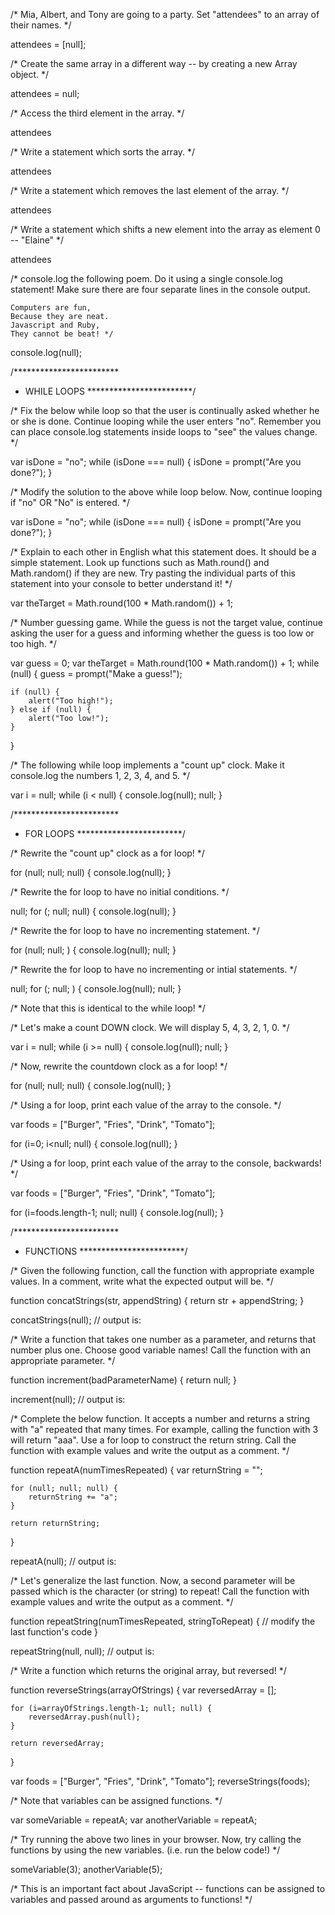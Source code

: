 /* Mia, Albert, and Tony are going to a party.
     Set "attendees" to an array of their names. */

attendees = [null];


/* Create the same array in a different way -- 
      by creating a new Array object. */

attendees = null;


/* Access the third element in the array. */

attendees

/* Write a statement which sorts the array. */

attendees

/* Write a statement which removes the last 
     element of the array. */

attendees


/* Write a statement which shifts a new element
     into the array as element 0 -- "Elaine" */

attendees


/* console.log the following poem. Do it using 
	a single console.log statement! Make sure there
	are four separate lines in the console output. 

	Computers are fun,
	Because they are neat.
	Javascript and Ruby,
	They cannot be beat! */


console.log(null);


/************************
 *  WHILE LOOPS
 ************************/

/* Fix the below while loop so that the user
     is continually asked whether he or she is done. 
     Continue looping while the user enters "no".
     Remember you can place console.log statements
     inside loops to "see" the values change. */

var isDone = "no";
while (isDone === null) {
	isDone = prompt("Are you done?");
}


/* Modify the solution to the above while loop
     below. Now, continue looping if "no" OR "No"
     is entered. */

var isDone = "no";
while (isDone === null) {
	isDone = prompt("Are you done?");
}



/* Explain to each other in English what this statement
     does. It should be a simple statement.
     Look up functions such as Math.round() and 
     Math.random() if they are new. Try pasting the
     individual parts of this statement into
     your console to better understand it! */

var theTarget = Math.round(100 * Math.random()) + 1;


/* Number guessing game. While the guess is not
     the target value, continue asking the user
     for a guess and informing whether the guess
     is too low or too high. */

var guess = 0;
var theTarget = Math.round(100 * Math.random()) + 1;
while (null) {
	guess = prompt("Make a guess!");

	if (null) {
		alert("Too high!");
	} else if (null) {
		alert("Too low!");
	}
}


/* The following while loop implements a 
      "count up" clock. Make it console.log the
      numbers 1, 2, 3, 4, and 5. */

var i = null;
while (i < null) {
	console.log(null);
	null;
}


/************************
 *  FOR LOOPS
 ************************/

/* Rewrite the "count up" clock as a for loop! */

for (null; null; null) {
	console.log(null);
}

/* Rewrite the for loop to have no initial conditions. */

null;
for (; null; null) {
	console.log(null);
}

/* Rewrite the for loop to have no incrementing statement. */

for (null; null; ) {
	console.log(null);
	null;
}

/* Rewrite the for loop to have no incrementing or intial
     statements. */

null;
for (; null; ) {
	console.log(null);
	null;
}

/* Note that this is identical to the while loop! */


/* Let's make a count DOWN clock. We will display 
     5, 4, 3, 2, 1, 0. */

var i = null;
while (i >= null) {
	console.log(null);
	null;
}

/* Now, rewrite the countdown clock as a for loop! */

for (null; null; null) {
	console.log(null);
}


/* Using a for loop, print each value of the array
     to the console. */

var foods = ["Burger", "Fries", "Drink", "Tomato"];

for (i=0; i<null; null) {
	console.log(null);
}

/* Using a for loop, print each value of the array
     to the console, backwards! */

var foods = ["Burger", "Fries", "Drink", "Tomato"];

for (i=foods.length-1; null; null) {
	console.log(null);
}



/************************
 *  FUNCTIONS
 ************************/

/* Given the following function, call the function with
     appropriate example values. In a comment, write
     what the expected output will be. */

function concatStrings(str, appendString) {
	return str + appendString;
}

concatStrings(null);  // output is: 


/* Write a function that takes one number as a parameter,
     and returns that number plus one. Choose good 
     variable names! Call the function with an appropriate
     parameter. */

function increment(badParameterName) {
	return null;
}

increment(null);  // output is: 


/* Complete the below function. It accepts a 
	 number and returns a string with "a" repeated 
	 that many times. For example, calling the 
	 function with 3 will return "aaa". 
     Use a for loop to construct the return
     string. Call the function
     with example values and write the output as
     a comment. */

function repeatA(numTimesRepeated) {
	var returnString = "";

	for (null; null; null) {
		returnString += "a";
	}
	
	return returnString;
}

repeatA(null);   // output is: 


/* Let's generalize the last function. Now, a 
     second parameter will be passed which is the
     character (or string) to repeat! Call the function
     with example values and write the output as
     a comment. */

function repeatString(numTimesRepeated, stringToRepeat) {
	// modify the last function's code
}

repeatString(null, null);  // output is: 


/* Write a function which returns the original array,
     but reversed! */

function reverseStrings(arrayOfStrings) 
{
	var reversedArray = [];

	for (i=arrayOfStrings.length-1; null; null) {
		reversedArray.push(null);
	}

	return reversedArray;
}

var foods = ["Burger", "Fries", "Drink", "Tomato"];
reverseStrings(foods);

/* Note that variables can be assigned functions. */

var someVariable = repeatA;
var anotherVariable = repeatA;

/* Try running the above two lines in your browser.
     Now, try calling the functions by using the
     new variables. (i.e. run the below code!) */

someVariable(3);
anotherVariable(5);

/* This is an important fact about JavaScript --
     functions can be assigned to variables and 
     passed around as arguments to functions! */


